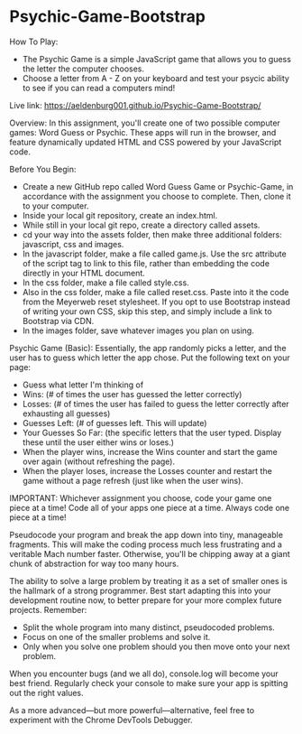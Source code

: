 # Psychic-Game-Bootstrap

How To Play:
  * The Psychic Game is a simple JavaScript game that allows you to guess the letter the computer chooses.
  * Choose a letter from A - Z on your keyboard and test your psycic ability to see if you can read a computers mind!

Live link: https://aeldenburg001.github.io/Psychic-Game-Bootstrap/

Overview:
In this assignment, you'll create one of two possible computer games: Word Guess or Psychic. These apps will run in the browser, and feature dynamically updated HTML and CSS powered by your JavaScript code.

Before You Begin:
* Create a new GitHub repo called Word Guess Game or Psychic-Game, in accordance with the assignment you choose to complete. Then, clone it to your computer.
* Inside your local git repository, create an index.html.
* While still in your local git repo, create a directory called assets.
* cd your way into the assets folder, then make three additional folders: javascript, css and images.
* In the javascript folder, make a file called game.js. Use the src attribute of the script tag to link to this file, rather than embedding the code directly in your HTML document.
* In the css folder, make a file called style.css.
* Also in the css folder, make a file called reset.css. Paste into it the code from the Meyerweb reset stylesheet. If you opt to use Bootstrap instead of writing your own CSS, skip this step, and simply include a link to Bootstrap via CDN.
* In the images folder, save whatever images you plan on using.

Psychic Game (Basic):
Essentially, the app randomly picks a letter, and the user has to guess which letter the app chose. Put the following text on your page:
* Guess what letter I'm thinking of
* Wins: (# of times the user has guessed the letter correctly)
* Losses: (# of times the user has failed to guess the letter correctly after exhausting all guesses)
* Guesses Left: (# of guesses left. This will update)
* Your Guesses So Far: (the specific letters that the user typed. Display these until the user either wins or loses.)
* When the player wins, increase the Wins counter and start the game over again (without refreshing the page).
* When the player loses, increase the Losses counter and restart the game without a page refresh (just like when the user wins).

IMPORTANT:
Whichever assignment you choose, code your game one piece at a time! Code all of your apps one piece at a time. Always code one piece at a time!

Pseudocode your program and break the app down into tiny, manageable fragments. This will make the coding process much less frustrating and a veritable Mach number faster. Otherwise, you'll be chipping away at a giant chunk of abstraction for way too many hours.

The ability to solve a large problem by treating it as a set of smaller ones is the hallmark of a strong programmer. Best start adapting this into your development routine now, to better prepare for your more complex future projects.
Remember:
* Split the whole program into many distinct, pseudocoded problems.
* Focus on one of the smaller problems and solve it.
* Only when you solve one problem should you then move onto your next problem.

When you encounter bugs (and we all do), console.log will become your best friend. Regularly check your console to make sure your app is spitting out the right values.

As a more advanced—but more powerful—alternative, feel free to experiment with the Chrome DevTools Debugger.
